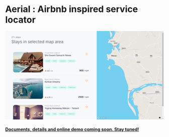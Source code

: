 # Aerial : Airbnb inspired service locator

![Image of Yaktocat](https://raw.githubusercontent.com/vnucodes/Aerial/master/public/aerial-screen-shot.png)

#### [Documents, details and online demo coming soon. Stay tuned!](#)



